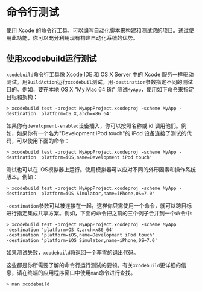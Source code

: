 # 命令行测试 #

使用 Xcode 的命令行工具，可以编写自动化脚本来构建和测试您的项目。通过使用此功能，你可以充分利用现有构建自动化系统的优势。

## 使用xcodebuild运行测试 ##

`xcodebuild`命令行工具像 Xcode IDE 和 OS X Server 中的  Xcode 服务一样驱动测试。用`BuildAction`运行`xcodebuil`测试。用`-destination`参数指定不同的测试目的。例如，要在本地 OS X "My Mac 64 Bit" 测试`MyApp`，使用如下命令来指定目标和架构：

```
> xcodebuild test -project MyAppProject.xcodeproj -scheme MyApp -destination 'platform=OS X,arch=x86_64'
``` 

如果你有`development-enabled`设备插入，你可以按照名称或 id 调用他们。例如，如果你有一个名为"Development iPod touch"的 iPod 设备连接了测试的代码，可以使用下面的命令：
	
```
> xcodebuild test -project MyAppProject.xcodeproj -scheme MyApp -destination 'platform=iOS,name=Development iPod touch'
```	

测试也可以在 iOS模拟器上运行。使用模拟器可以应对不同的外形因素和操作系统版本。例如：
	
```	
> xcodebuild test -project MyAppProject.xcodeproj -scheme MyApp -destination 'platform=iOS Simulator,name=iPhone,0S=7.0'
```	

 `-destination`参数可以被连接在一起，这样你只需使用一个命令，就可以跨目标进行指定集成共享方案。例如，下面的命令把之前的三个例子合并到一个命令中:

```
> xcodebuild test -project MyAppProject.xcodeproj -scheme MyApp
-destination 'platform=OS X,arch=x86_64'
-destination 'platform=iOS,name=Development iPod touch'
-destination 'platform=iOS Simulator,name=iPhone,0S=7.0'
```	

如果测试失败，`xcodebuild`将返回一个非零的退出代码。

这些都是你所需要了解的命令行运行测试的要领。有关`xcodebuild`更详细的信息，请在终端的应用程序窗口中使用`man`命令进行查找。
```
> man xcodebuild 
```
